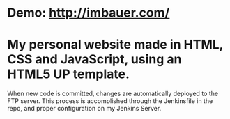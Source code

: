 # Demo: http://imbauer.com/

# My personal website made in HTML, CSS and JavaScript, using an HTML5 UP template.
When new code is committed, changes are automatically deployed to the FTP server.
This process is accomplished through the Jenkinsfile in the repo, and proper configuration on my Jenkins Server.
